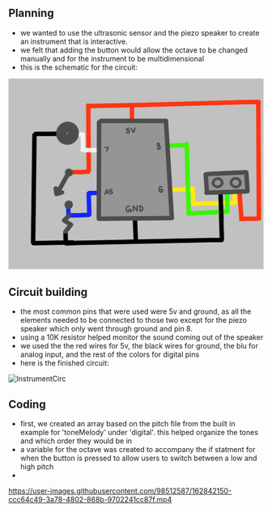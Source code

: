 ## Planning
- we wanted to use the ultrasonic sensor and the piezo speaker to create an instrument that is interactive.
- we felt that adding the button would allow the octave to be changed manually and for the instrument to be multidimensional
- this is the schematic for the circuit:

![InstrumentSchem](InstrumentSchem.png)

## Circuit building
- the most common pins that were used were 5v and ground, as all the elements needed to be connected to those two except for the piezo speaker which only went through ground and pin 8.
- using a 10K resistor helped monitor the sound coming out of the speaker
- we used the the red wires for 5v, the black wires for ground, the blu for analog input, and the rest of the colors for digital pins
- here is the finished circuit:

![InstrumentCirc](InstrumentCirc.png)

## Coding
- first, we created an array based on the pitch file from the built in example for 'toneMelody' under 'digital'. this helped organize the tones and which order they would be in
- a variable for the octave was created to accompany the if statment for when the button is pressed to allow users to switch between a low and high pitch
- 

https://user-images.githubusercontent.com/98512587/162842150-ccc64c49-3a78-4802-868b-9702241cc87f.mp4

